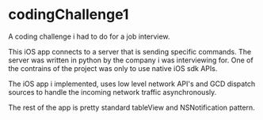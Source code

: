 codingChallenge1
================

A coding challenge i had to do for a job interview. 

This iOS app connects to a server that is sending specific commands. The server was written
in python by the company i was interviewing for. One of the contrains of the project was only 
to use native iOS sdk APIs.

The iOS app i implemented, uses low level network API's and GCD dispatch sources to handle
the incoming network traffic asynchronously.

The rest of the app is pretty standard tableView and NSNotification pattern.
